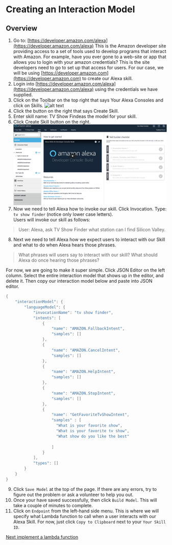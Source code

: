 # Creating an Interaction Model

## Overview

1. Go to: [https://developer.amazon.com/alexa](https://developer.amazon.com/alexa) This is the Amazon developer site providing access to a set of tools
used to develop programs that interact with Amazon. For example, have you ever gone to a web-site or app that allows you to login with your amazon
credentials? This is the site developers need to go to set up that access for users. For our case, we will be using [https://developer.amazon.com](https://developer.amazon.com)
to create our Alexa skill.
2. Login into [https://developer.amazon.com/alexa](https://developer.amazon.com/alexa) using the credentials we have supplied.
3. Click on the Toolbar on the top right that says Your Alexa Consoles and click on Skills.
![alt text](../img/alexa_skills_console.png "Your Alexa Consoles")
4. Click the button on the right that says Create Skill.
5. Enter skill name: TV Show Findeas the model for your skill.
6. Click Create Skill button on the right.
![alt text](../img/alexa_dashboard.png "Custom Model Dashboard")
7. Now we need to tell Alexa how to invoke our skill. Click Invocation. Type: `tv show finder` (notice only lower case letters). <br>
Users will invoke our skill as follows:
 >  User: Alexa, ask TV Show Finder what station can I find Silicon Valley.
8. Next we need to tell Alexa how we expect users to interact with our Skill and what to do when Alexa hears those phrases.
> What phrases will users say to interact with our skill?
> What should Alexa do once hearing those phrases?

For now, we are going to make it super simple. Click JSON Editor on the left column.
Select the entire interaction model that shows up in the editor, and delete it. Then copy our interaction model below and paste into
JSON editor.

```java
{
    "interactionModel": {
        "languageModel": {
            "invocationName": "tv show finder",
            "intents": [
                {
                    "name": "AMAZON.FallbackIntent",
                    "samples": []
                },
                {
                    "name": "AMAZON.CancelIntent",
                    "samples": []
                },
                {
                    "name": "AMAZON.HelpIntent",
                    "samples": []
                },
                {
                    "name": "AMAZON.StopIntent",
                    "samples": []
                },
                {
                    "name": "GetFavoriteTvShowIntent",
                    "samples" : [
                      "What is your favorite show",
                      "What is your favorite tv show",
                      "What show do you like the best"

                    ]
                }
            ],
            "types": []
        }
    }
}

```
9. Click `Save Model` at the top of the page. If there are any errors, try to figure out the problem or ask a volunteer to help you out.
10. Once your have saved successfully, then click `Build Model`. This will take a couple of minutes to complete.
11. Click on `Endpoint` from the left-hand side menu. This is where we will specify what Lambda function to call when a user interacts with our Alexa Skill.
For now, just click `Copy to Clipboard` next to your `Your Skill ID`.


<a href="lambda.md"> Next implement a lambda function</a>

